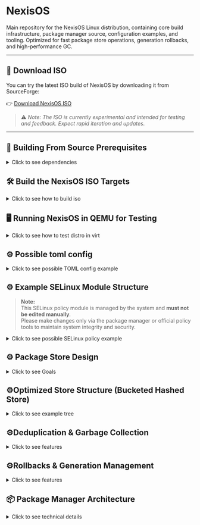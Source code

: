 # NexisOS
Main repository for the NexisOS Linux distribution, containing core build infrastructure, package manager source, configuration examples, and tooling.
Optimized for fast package store operations, generation rollbacks, and high-performance GC.

---

## 🔽 Download ISO

You can try the latest ISO build of NexisOS by downloading it from SourceForge:

👉 [Download NexisOS ISO](https://sourceforge.net/projects/nexisos/files/latest/download)

> ⚠️ *Note: The ISO is currently experimental and intended for testing and feedback. Expect rapid iteration and updates.*

---

## 🔧 Building From Source Prerequisites

<details>
<summary>Click to see dependencies</summary>

```text
Buildroot:
- build-essential
- make
- git
- python3
- wget
- unzip
- rsync
- cpio
- libncurses-dev
- libssl-dev
- bc
- flex
- bison
- curl

Project:
- Rust (via rustup) for package_manager
- QEMU + OVMF (UEFI support)
```

</details>


## 🛠️ Build the NexisOS ISO Targets

<details>
<summary>Click to see how to build iso</summary>

To build the ISO using one of the provided Buildroot defconfig files:
```sh
git submodule update --init --recursive # initialize buildroot submodule
make                                    # Builds x86_64 by default
make ARCH=aarch64                       # Builds using nexisos_aarch64_defconfig
make ARCH=riscv64                       # Builds using nexisos_riscv64_defconfig
```

Output locations:
```sh
buildroot_backup_imgs/x86/output/images/bzImage
buildroot_backup_imgs/x86/output/images/rootfs.ext2
buildroot_backup_imgs/x86/output/images/run-qemu.sh

buildroot_backup_imgs/aarch64/output/images/bzImage
buildroot_backup_imgs/aarch64/output/images/rootfs.ext2
buildroot_backup_imgs/aarch64/output/images/run-qemu.sh

buildroot_backup_imgs/riscv64/output/images/bzImage
buildroot_backup_imgs/riscv64/output/images/rootfs.ext2
buildroot_backup_imgs/riscv64/output/images/run-qemu.sh
```

</details>

## 🖥️ Running NexisOS in QEMU for Testing

<details>
<summary>Click to see how to test distro in virt</summary>

```sh
make run-qemu              # defaults to ARCH=x86_64
make run-qemu ARCH=x86     # specify arch explicitly
make run-qemu ARCH=aarch64
```

</details>

## ⚙️ Possible toml config

<details>
<summary>Click to see possible TOML config example</summary>

```toml
[system]
hostname = "myhost"
timezone = "UTC"
version = "0.1.0"
kernel = "linux-6.9.2"
kernel_source = "https://cdn.kernel.org/pub/linux/kernel/v6.x/linux-6.9.2.tar.xz"
kernel_config = "configs/kernel-default.config"

[system.selinux]
enabled = true
mode = "enforcing"    # can be "permissive" or "disabled" for testing

[system.firewall]
# Choose one firewall backend: "nftables", "iptables", or "firewalld"
# You can switch between them as needed.
backend = "nftables"

[users.root]
password_hash = "$argon2id$v=19$m=65536,t=3,p=4$SOME_BASE64_SALT$SOME_BASE64_HASH"
authorized_keys = [
  "ssh-ed25519 AAAAC3NzaC1lZDI1NTE5AAAAICWJv... user@example.com",
  "ssh-rsa AAAAB3NzaC1yc2EAAAADAQABAAABAQC... user2@example.com"
]

[system.locale]
lang = "en_US.UTF-8"
keyboard_layout = "us"

[network]
interface = "eth0"
dhcp = true
# static_ip = "192.168.1.100/24"
# gateway = "192.168.1.1"
# dns = ["8.8.8.8", "8.8.4.4"]

[includes]
paths = [
  "packages/hardware.toml",
  "packages/editors.toml",
  "packages/devtools.toml"
]

[[packages]]
name = "vim"
version = "latest"
prebuilt = "https://github.com/vim/vim/releases/download/{tag}/vim-{tag}-linux-{arch}.tar.gz"
fallback_to_source = true
source = "https://github.com/vim/vim.git"
patches = ["patches/fix-utf8-bug.patch"]
pre_build_script = "./scripts/setup-env.sh"
post_build_script = "./scripts/custom-cleanup.sh"
build_system = "make"
build_flags = ["-j4"]
context_file = "contexts/vim.cil"
env = { "TERM" = "xterm-256color", "VIMRUNTIME" = "/usr/share/vim/vimfiles" }
runtime_dirs = ["/var/log/vim", "$XDG_RUNTIME_DIR/vim"]

[[packages]]
name = "libpng"
version = "1.6.40"
source = "https://download.sourceforge.net/libpng/libpng-1.6.40.tar.gz"
hash = "sha256:abc123..."
build_system = "configure"
build_flags = ["--enable-static"]
dependencies = ["zlib"]

[config_files.suricata]
path = "/etc/suricata/suricata.yaml"
source = "templates/suricata.yaml.tpl"
owner = "root"
group = "root"
mode = "0640"
variables = { rule_path = "/var/lib/suricata/rules", detect_threads = 4 }

[config_files.ansible]
path = "/etc/ansible/ansible.cfg"
source = "templates/ansible.cfg.tpl"
owner = "root"
group = "root"
mode = "0644"
variables = { inventory = "/etc/ansible/hosts" }

[config_files.clamav]
path = "/etc/clamav/clamd.conf"
source = "templates/clamd.conf.tpl"
owner = "clamav"
group = "clamav"
mode = "0640"
variables = { database_dir = "/var/lib/clamav" }

[dinit_services.network]
name = "network"
type = "scripted"
command = "/etc/dinit.d/network.sh"
depends = []
start_timeout = 20

[dinit_services.sshd]
name = "sshd"
type = "process"
command = "/usr/sbin/sshd"
depends = ["network"]
working_directory = "/"
log_file = "/var/log/sshd.log"
restart = "true"

[[log_rotation]]
path = "/var/log/sshd.log"
max_size_mb = 100
max_files = 7
compress = true
rotate_interval_days = 1

[[log_rotation]]
path = "/var/log/vim"
max_size_mb = 50
max_files = 5
compress = true
```

</details>

## ⚙️ Example SELinux Module Structure

> **Note:**  
> This SELinux policy module is managed by the system and **must not be edited manually**.  
> Please make changes only via the package manager or official policy tools to maintain system integrity and security.

<details>
<summary>Click to see possible SELinux policy example</summary>

```text
policy_module(immutable_paths, 1.0)

# Define read-only types for critical dirs
type immutable_dir_t;
files_read_only(immutable_dir_t)

# Assign context to paths
files_type(immutable_dir_t, "/etc(/.*)?")
files_type(immutable_dir_t, "/usr(/.*)?")
files_type(immutable_dir_t, "/boot(/.*)?")

# Disallow writes to immutable_dir_t by normal users and processes
allow user_t immutable_dir_t:dir { getattr search open };
allow user_t immutable_dir_t:file { getattr open read };
# Deny write, create, unlink permissions explicitly
```

</details>


## ⚙️ Package Store Design

<details>
<summary>Click to see Goals</summary>

```text
Core Goals:

- **Desktop / Gaming (ext4 + LMDB)**
  - Root/Home: ext4  
  - Store: ext4 with ingest-time dedup (hardlinks)  
  - Hashing: BLAKE3 (fast parallel checksums)  
  - GC: refcount + staged deletes (Bloom filters accelerate reachability checks)  
  - Metadata DB: LMDB with ACID transactions via memory-mapped files (no WAL needed)

- **Server (XFS + RocksDB)**
  - Filesystem: XFS with reflink=1 enabled  
  - Store: XFS with reflink-on-ingest (cheap deduplication)  
  - Hashing: BLAKE3  
  - GC: staged deletes with Bloom filter acceleration (parallel workers)  
  - Metadata DB: RocksDB with WAL (handles large-scale, high-concurrency workloads)  

- **Common**
  - ACID transactions ensure data consistency
  - Refcounting provides precise garbage collection  
  - Backup of user home files handled externally (rsync/snapshots) – no need to back up entire OS image  
```

</details>

## ⚙️Optimized Store Structure (Bucketed Hashed Store)

<details>
<summary>Click to see example tree</summary>

The store uses a **bucketed hashed directory layout** for fast lookups, deletions, and garbage collection.

```text
/store/
└── ab/
    └── cd/
        ├── abcd1234-vim/
        └── abcd5678-libpng/
```

</details>


## ⚙️Deduplication & Garbage Collection

<details>
<summary>Click to see features</summary>

```text
Deduplication:
- Hash files on write using BLAKE3
- Reflink (XFS) / Hardlink (ext4)
- No global sweep needed

Garbage Collection:
- Database tracks refcounts for all store paths
- Steps:
  1. Mark live roots (current generation, pinned generations)
  2. Decrement refcounts for unreachable paths
  3. Move zero-refcount paths to /store/.trash/
  4. Background worker deletes contents in parallel
- Optimizations: bucketed hashed subdirs, parallel workers, optional io_uring batching
- Bloom filters accelerate reachability checks during large GC operations
```

</details>

## ⚙️Rollbacks & Generation Management

<details>
<summary>Click to see features</summary>

```text
NixOS-like features:
- System generations stored as profiles
- Each generation is a complete system specification
- GRUB menu entries auto-generated for available generations
- Atomic upgrades and rollbacks via symlink switching

Performance Highlights:
- **Store/Garbage Collection Cleanup:**
  - NixOS: sequential scan of /nix/store, O(N) with total store size
  - NexisOS: Database-backed refcount tracking + bucketed hashed store
    - Cleanup only touches unreferenced items
    - Parallel deletion of hashed subdirs
    - Optional io_uring batching for faster disk operations
    - Bloom filters reduce false positive reachability checks
  - **Estimated speedup:** 5–20× faster for large stores (1,000+ packages), depending on filesystem and hardware

- **Database Performance by Profile:**
  - **Desktop**: LMDB memory-mapped files provide zero-copy reads, optimal for frequent metadata queries
  - **Server**: RocksDB handles high-concurrency workloads and large datasets with WAL-based durability
```

</details>

## 📦 Package Manager Architecture

<details>
<summary>Click to see technical details</summary>

```text
Storage Backends:
- LMDB: Memory-mapped, zero-copy reads, ACID via copy-on-write
- RocksDB: LSM-tree based, high write throughput, WAL-based consistency

Key Features:
- Declarative configuration via TOML (no custom DSL)
- Content-addressable store with BLAKE3 hashing  
- Atomic transactions for all operations
- Parallel builds and downloads
- SELinux integration with automatic context management
- Template-based configuration file generation
- Service management via dinit integration
```

</details>
